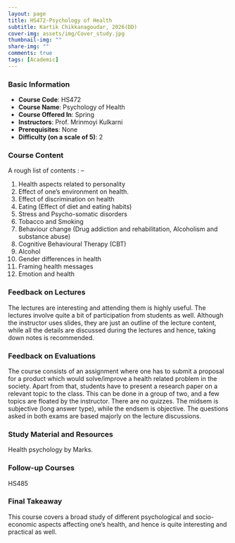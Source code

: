 ```yaml
---
layout: page
title: HS472-Psychology of Health
subtitle: Kartik Chikkanagoudar, 2026(DD)
cover-img: assets/img/Cover_study.jpg
thumbnail-img: ""
share-img: ""
comments: true
tags: [Academic]
---
```


### Basic Information

- **Course Code**: HS472
- **Course Name**: Psychology of Health
- **Course Offered In**: Spring
- **Instructors**: Prof. Mrinmoyi Kulkarni
- **Prerequisites**: None
- **Difficulty (on a scale of 5)**: 2

### Course Content


A rough list of contents : –
1. Health aspects related to personality
2. Effect of one’s environment on health.
3. Effect of discrimination on health
4. Eating (Effect of diet and eating habits)
5. Stress and Psycho-somatic disorders
6. Tobacco and Smoking
7. Behaviour change (Drug addiction and rehabilitation, Alcoholism and substance abuse)
8. Cognitive Behavioural Therapy (CBT)
9. Alcohol
10. Gender differences in health
11. Framing health messages
12. Emotion and health

### Feedback on Lectures


The lectures are interesting and attending them is highly useful. The lectures involve quite a bit of participation from students as well. Although the instructor uses slides, they are just an outline of the lecture content, while all the details are discussed during the lectures and hence, taking down notes is recommended.
### Feedback on Evaluations


The course consists of an assignment where one has to submit a proposal for a product which would solve/improve a health related problem in the society.
Apart from that, students have to present a research paper on a relevant topic to the class. This can be done in a group of two, and a few topics are floated by the instructor. There are no quizzes. The midsem is subjective (long answer type), while the endsem is objective. The questions asked in both exams are based majorly on the lecture discussions.
### Study Material and Resources


Health psychology by Marks.
### Follow-up Courses


HS485
### Final Takeaway


This course covers a broad study of different psychological and socio-economic aspects affecting one’s health, and hence is quite interesting and practical as well.